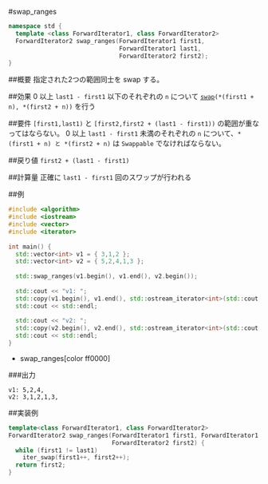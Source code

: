 #swap_ranges
```cpp
namespace std {
  template <class ForwardIterator1, class ForwardIterator2>
  ForwardIterator2 swap_ranges(ForwardIterator1 first1,
                               ForwardIterator1 last1,
                               ForwardIterator2 first2);
}
```

##概要
指定された2つの範囲同士を swap する。


##効果
0 以上 `last1 - first1` 以下のそれぞれの `n` について [`swap`](/reference/utility/swap.md)`(*(first1 + n), *(first2 + n))` を行う


##要件
`[first1,last1)` と `[first2,first2 + (last1 - first1))` の範囲が重なってはならない。
0 以上 `last1 - first1` 未満のそれぞれの `n` について、`*(first1 + n) と *(first2 + n)` は `Swappable` でなければならない。


##戻り値
`first2 + (last1 - first1)`


##計算量
正確に `last1 - first1` 回のスワップが行われる



##例
```cpp
#include <algorithm>
#include <iostream>
#include <vector>
#include <iterator>
 
int main() {
  std::vector<int> v1 = { 3,1,2 };
  std::vector<int> v2 = { 5,2,4,1,3 };
 
  std::swap_ranges(v1.begin(), v1.end(), v2.begin());
 
  std::cout << "v1: ";
  std::copy(v1.begin(), v1.end(), std::ostream_iterator<int>(std::cout, ","));
  std::cout << std::endl;
 
  std::cout << "v2: ";
  std::copy(v2.begin(), v2.end(), std::ostream_iterator<int>(std::cout, ","));
  std::cout << std::endl;
}
```
* swap_ranges[color ff0000]


###出力
```
v1: 5,2,4,
v2: 3,1,2,1,3,
```


##実装例
```cpp
template<class ForwardIterator1, class ForwardIterator2>
ForwardIterator2 swap_ranges(ForwardIterator1 first1, ForwardIterator1 last1,
                             ForwardIterator2 first2) {
  while (first1 != last1)
    iter_swap(first1++, first2++);
  return first2;
}
```

